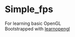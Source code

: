 # Simple_fps

For learning basic OpenGL  
Bootstrapped with [learnopengl](https://learnopengl.com/)
